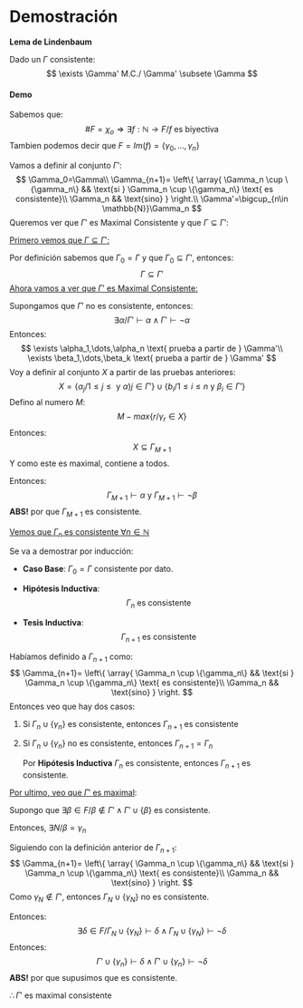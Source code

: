 # Demostración

**Lema de Lindenbaum**

Dado un $\Gamma$ consistente: 
$$
\exists \Gamma' M.C./ \Gamma' \subsete \Gamma
$$

#### Demo

Sabemos que:
$$
\#F = \chi_o \Rightarrow \exists f: \mathbb{N} \rightarrow F/ f \text{ es biyectiva}
$$
Tambien podemos decir que $F = Im(f)=\{\gamma_0,\dots,\gamma_n\}$

Vamos a definir al conjunto $\Gamma'$:
$$
\Gamma_0=\Gamma\\
\Gamma_{n+1}=
\left\{
	\array{
		\Gamma_n \cup \{\gamma_n\} && \text{si } \Gamma_n \cup \{\gamma_n\} \text{ es consistente}\\
		\Gamma_n	&&	\text{sino}
	}
\right.\\
\Gamma'=\bigcup_{n\in \mathbb{N}}\Gamma_n
$$
Queremos ver que $\Gamma'$ es Maximal Consistente  y que $\Gamma \subseteq \Gamma'$:

<u>Primero vemos que $\Gamma \subseteq \Gamma'$:</u>

Por definición sabemos que $\Gamma_0 = \Gamma$ y que $\Gamma_0 \subseteq \Gamma'$, entonces:
$$
\Gamma \subseteq \Gamma'
$$
<u>Ahora vamos a ver que $\Gamma'$ es Maximal Consistente:</u>

Supongamos que $\Gamma'$ no es consistente, entonces:
$$
\exists \alpha /\Gamma'\vdash \alpha \land \Gamma' \vdash \neg \alpha
$$
Entonces:
$$
\exists \alpha_1,\dots,\alpha_n \text{ prueba a partir de } \Gamma'\\
\exists \beta_1,\dots,\beta_k \text{ prueba a partir de } \Gamma'
$$
Voy a definir al conjunto $X$ a partir de las pruebas anteriores:
$$
X=\{\alpha_j/1\le j\le \text{ y } \alpha)j \in \Gamma' \} \cup \{b_i/1\le i \le n \text{ y } \beta_i \in \Gamma'\}
$$
Defino al numero $M$:
$$
M-max\{r/\gamma_r \in X\}
$$
Entonces:
$$
X \subseteq \Gamma_{M+1}
$$
Y como este es maximal, contiene a todos.

Entonces:
$$
\Gamma_{M+1} \vdash \alpha \text{ y } \Gamma_{M+1} \vdash\neg \beta
$$
**ABS!** por que $\Gamma_{M+1}$ es consistente.

<u>Vemos que $\Gamma_n$ es consistente $\forall n\in\mathbb{N}$</u>

Se va a demostrar por inducción:

- **Caso Base**: $\Gamma_0 = \Gamma$ consistente por dato.

- **Hipótesis Inductiva**:
  $$
  \Gamma_n \text{ es consistente}
  $$

- **Tesis Inductiva**:
  $$
  \Gamma_{n+1} \text{ es consistente}
  $$

Habíamos definido a $\Gamma_{n+1}$ como:
$$
\Gamma_{n+1}=
\left\{
	\array{
		\Gamma_n \cup \{\gamma_n\} && \text{si } \Gamma_n \cup \{\gamma_n\} \text{ es consistente}\\
		\Gamma_n	&&	\text{sino}
	}
\right.
$$
Entonces veo que hay dos casos:

1. Si $\Gamma_n \cup \{\gamma_n\}$ es consistente, entonces $\Gamma_{n+1}$ es consistente

2. Si $\Gamma_n \cup \{\gamma_n\}$ no es consistente, entonces $\Gamma_{n+1} = \Gamma_n$

   Por **Hipótesis Inductiva** $\Gamma_n$ es consistente, entonces $\Gamma_{n+1}$ es consistente.

<u>Por ultimo, veo que $\Gamma'$ es maximal</u>:

Supongo que $\exists \beta \in F/ \beta \not \in \Gamma' \land \Gamma' \cup \{\beta\}$ es consistente.

Entonces, $\exists N / \beta = \gamma_n$

Siguiendo con la definición anterior de $\Gamma_{n+1}:$
$$
\Gamma_{n+1}=
\left\{
	\array{
		\Gamma_n \cup \{\gamma_n\} && \text{si } \Gamma_n \cup \{\gamma_n\} \text{ es consistente}\\
		\Gamma_n	&&	\text{sino}
	}
\right.
$$
Como $\gamma_N \not \in \Gamma'$, entonces $\Gamma_N\cup \{\gamma_N\}$ no es consistente.

Entonces:
$$
\exists \delta \in F/ \Gamma_N \cup \{\gamma_N\} \vdash \delta \land \Gamma_N \cup \{\gamma_N\} \vdash \neg \delta 
$$
Entonces:
$$
\Gamma' \cup \{\gamma_n\} \vdash \delta \land \Gamma' \cup \{\gamma_n\} \vdash \neg \delta
$$
**ABS!** por que supusimos que  es consistente.

$\therefore \Gamma'$ es maximal consistente